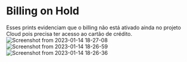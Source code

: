 # Billing on Hold
Esses prints evidenciam que o billing não está ativado ainda no projeto Cloud pois precisa ter acesso ao cartão de crédito.
![Screenshot from 2023-01-14 18-27-08](https://user-images.githubusercontent.com/107212599/212497861-73cecfaa-d2ba-40ff-8cb2-c595db8117c4.png)
![Screenshot from 2023-01-14 18-26-59](https://user-images.githubusercontent.com/107212599/212497863-5aa392a1-6c08-4dbb-9dc7-6c5dc966707d.png)
![Screenshot from 2023-01-14 18-26-36](https://user-images.githubusercontent.com/107212599/212497865-177c3cbb-4ac9-44d3-af35-f08f6bb97919.png)
